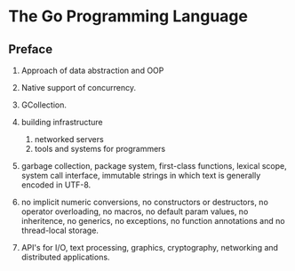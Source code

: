 # The Go Programming Language

## Preface
1. Approach of data abstraction and OOP
2. Native support of concurrency.
3. GCollection.
4. building infrastructure
   1. networked servers
   2. tools and systems for programmers

5. garbage collection, package system, first-class functions, lexical scope, system call interface, immutable strings in which text is generally encoded in UTF-8.
6. no implicit numeric conversions, no constructors or destructors, no operator overloading, no macros, no default param values, no inheritence, no generics, no exceptions, no function annotations and no thread-local storage.
7. API's for I/O, text processing, graphics, cryptography, networking and distributed applications.

